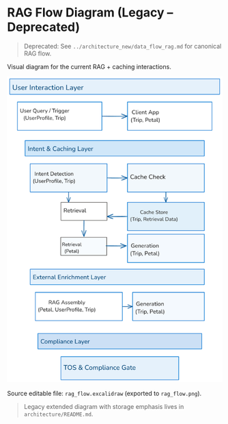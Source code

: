 # RAG Flow Diagram (Legacy – Deprecated)

> Deprecated: See `../architecture_new/data_flow_rag.md` for canonical RAG flow.

Visual diagram for the current RAG + caching interactions.

![RAG Flow](rag_flow.png)

Source editable file: `rag_flow.excalidraw` (exported to `rag_flow.png`).

> Legacy extended diagram with storage emphasis lives in `architecture/README.md`.
